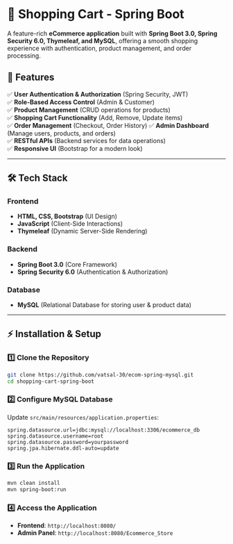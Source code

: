 # 🛒 Shopping Cart - Spring Boot  

A feature-rich **eCommerce application** built with **Spring Boot 3.0, Spring Security 6.0, Thymeleaf, and MySQL**, offering a smooth shopping experience with authentication, product management, and order processing.

## 🚀 Features  
✅ **User Authentication & Authorization** (Spring Security, JWT)  
✅ **Role-Based Access Control** (Admin & Customer)  
✅ **Product Management** (CRUD operations for products)  
✅ **Shopping Cart Functionality** (Add, Remove, Update items)  
✅ **Order Management** (Checkout, Order History)
✅ **Admin Dashboard** (Manage users, products, and orders)  
✅ **RESTful APIs** (Backend services for data operations)  
✅ **Responsive UI** (Bootstrap for a modern look)  

---

## 🛠️ Tech Stack  

### **Frontend**  
- **HTML, CSS, Bootstrap** (UI Design)  
- **JavaScript** (Client-Side Interactions)  
- **Thymeleaf** (Dynamic Server-Side Rendering)  

### **Backend**  
- **Spring Boot 3.0** (Core Framework)  
- **Spring Security 6.0** (Authentication & Authorization)  

### **Database**  
- **MySQL** (Relational Database for storing user & product data)  

---

## ⚡ Installation & Setup  

### **1️⃣ Clone the Repository**  
```bash
git clone https://github.com/vatsal-30/ecom-spring-mysql.git
cd shopping-cart-spring-boot
```

### **2️⃣ Configure MySQL Database**  
Update `src/main/resources/application.properties`:  
```properties
spring.datasource.url=jdbc:mysql://localhost:3306/ecommerce_db
spring.datasource.username=root
spring.datasource.password=yourpassword
spring.jpa.hibernate.ddl-auto=update
```

### **3️⃣ Run the Application**  
```bash
mvn clean install
mvn spring-boot:run
```

### **4️⃣ Access the Application**  
- **Frontend**: `http://localhost:8080/`  
- **Admin Panel**: `http://localhost:8080/Ecommerce_Store` 
